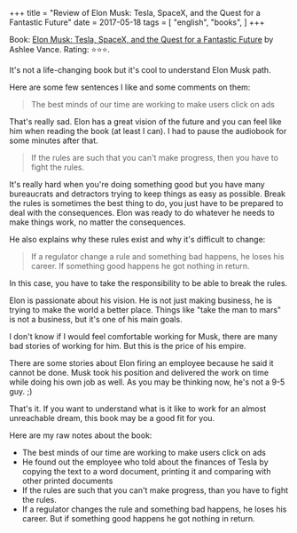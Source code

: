 +++
title = "Review of Elon Musk: Tesla, SpaceX, and the Quest for a Fantastic Future"
date = 2017-05-18
tags = [
    "english",
    "books",
]
+++

Book: [Elon Musk: Tesla, SpaceX, and the Quest for a Fantastic Future](https://www.goodreads.com/book/show/22535480) by Ashlee Vance. Rating: ⭐️⭐️⭐️.

It's not a life-changing book but it's cool to understand Elon Musk path.

Here are some few sentences I like and some comments on them:

> The best minds of our time are working to make users click on ads

That's really sad. Elon has a great vision of the future and you can feel like him when reading the book (at least I can). I had to pause the audiobook for some minutes after that.

> If the rules are such that you can't make progress, then you have to fight the rules.

It's really hard when you're doing something good but you have many bureaucrats and detractors trying to keep things as easy as possible. Break the rules is sometimes the best thing to do, you just have to be prepared to deal with the consequences. Elon was ready to do whatever he needs to make things work, no matter the consequences.

He also explains why these rules exist and why it's difficult to change:

> If a regulator change a rule and something bad happens, he loses his career. If something good happens he got nothing in return.

In this case, you have to take the responsibility to be able to break the rules.

Elon is passionate about his vision. He is not just making business, he is trying to make the world a better place. Things like "take the man to mars" is not a business, but it's one of his main goals.

I don't know if I would feel comfortable working for Musk, there are many bad stories of working for him. But this is the price of his empire.

There are some stories about Elon firing an employee because he said it cannot be done. Musk took his position and delivered the work on time while doing his own job as well. As you may be thinking now, he's not a 9-5 guy. ;)

That's it. If you want to understand what is it like to work for an almost unreachable dream, this book may be a good fit for you.

Here are my raw notes about the book:

- The best minds of our time are working to make users click on ads
- He found out the employee who told about the finances of Tesla by copying the text to a word document, printing it and comparing with other printed documents
- If the rules are such that you can't make progress, than you have to fight the rules.
- If a regulator changes the rule and something bad happens, he loses his career. But if something good happens he got nothing in return.
